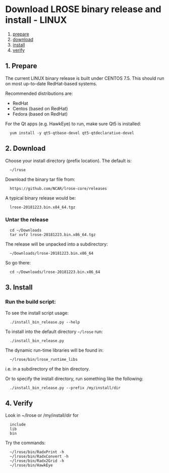 # Download LROSE binary release and install - LINUX

1. [prepare](#prepare)
2. [download](#download)
3. [install](#install)
4. [verify](#verify)

<a name="prepare"/>

## 1. Prepare

The current LINUX binary release is built under CENTOS 7.5.
This should run on most up-to-date RedHat-based systems.

Recommended distributions are:

  * RedHat
  * Centos (based on RedHat)
  * Fedora (based on RedHat)

For the Qt apps (e.g. HawkEye) to run, make sure Qt5 is installed:

```
  yum install -y qt5-qtbase-devel qt5-qtdeclarative-devel
```

<a name="download"/>

## 2. Download

Choose your install directory (prefix location). The default is:

```
  ~/lrose
```

Download the binary tar file from:

```
  https://github.com/NCAR/lrose-core/releases
```

A typical binary release would be:

```
  lrose-20181223.bin.x84_64.tgz
```

### Untar the release

```
  cd ~/Downloads
  tar xvfz lrose-20181223.bin.x86_64.tgz
```

The release will be unpacked into a subdirectory:

```
  ~/Downloads/lrose-20181223.bin.x86_64
```

So go there:

```
  cd ~/Downloads/lrose-20181223.bin.x86_64
```

<a name="install"/>

## 3. Install

### Run the build script:

To see the install script usage:

```
  ./install_bin_release.py --help
```

To install into the default directory `~/lrose` run:

```
  ./install_bin_release.py
```

The dynamic run-time libraries will be found in:

```
  ~/lrose/bin/lrose_runtime_libs
```

i.e. in a subdirectory of the bin directory.

Or to specify the install directory, run something like the following:

```
  ./install_bin_release.py --prefix /my/install/dir
```

<a name="verify"/>

## 4. Verify

Look in ~/lrose or /my/install/dir for

```
  include
  lib
  bin
```

Try the commands:
```
  ~/lrose/bin/RadxPrint -h
  ~/lrose/bin/RadxConvert -h
  ~/lrose/bin/Radx2Grid -h
  ~/lrose/bin/HawkEye
```
